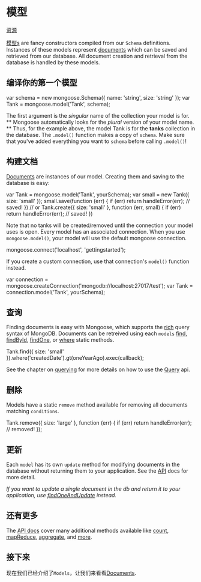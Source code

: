 # 模型

[资源](http://mongoosejs.com/docs/models.html "Mongoose v5.0.1的永久链接：模型")

[模型s][1] are fancy constructors compiled from our `Schema` definitions. Instances of these models represent [documents][2] which can be saved and retrieved from our database. All document creation and retrieval from the database is handled by these models.

## 编译你的第一个模型

var schema = new mongoose.Schema({ name: 'string', size: 'string' }); var Tank = mongoose.model('Tank', schema);

The first argument is the _singular_ name of the collection your model is for. ** Mongoose automatically looks for the _plural_ version of your model name. ** Thus, for the example above, the model Tank is for the **tanks** collection in the database. The `.model()` function makes a copy of `schema`. Make sure that you've added everything you want to `schema` before calling `.model()`!

## 构建文档

[Documents][2] are instances of our model. Creating them and saving to the database is easy:

var Tank = mongoose.model('Tank', yourSchema); var small = new Tank({ size: 'small' }); small.save(function (err) { if (err) return handleError(err); // saved! }) // or Tank.create({ size: 'small' }, function (err, small) { if (err) return handleError(err); // saved! })

Note that no tanks will be created/removed until the connection your model uses is open. Every model has an associated connection. When you use `mongoose.model()`, your model will use the default mongoose connection.

mongoose.connect('localhost', 'gettingstarted');

If you create a custom connection, use that connection's `model()` function instead.

var connection = mongoose.createConnection('mongodb://localhost:27017/test'); var Tank = connection.model('Tank', yourSchema);

## 查询

Finding documents is easy with Mongoose, which supports the [rich][3] query syntax of MongoDB. Documents can be retreived using each `models` [find][4], [findById][5], [findOne][6], or [where][7] static methods.

Tank.find({ size: 'small' }).where('createdDate').gt(oneYearAgo).exec(callback);

See the chapter on [querying][8] for more details on how to use the [Query][9] api.

## 删除

Models have a static `remove` method available for removing all documents matching `conditions`.

Tank.remove({ size: 'large' }, function (err) { if (err) return handleError(err); // removed! });

## 更新

Each `model` has its own `update` method for modifying documents in the database without returning them to your application. See the [API][10] docs for more detail.

_If you want to update a single document in the db and return it to your application, use [findOneAndUpdate][11] instead._

## 还有更多

The [API docs][12] cover many additional methods available like [count][13], [mapReduce][14], [aggregate][15], and [more][16].

## 接下来

现在我们已经介绍了`Models`，让我们来看看[Documents][17].

[1]: http://mongoosejs.com/api.html#model-js
[2]: http://mongoosejs.com/documents.html
[3]: http://www.mongodb.org/display/DOCS/Advanced+Queries
[4]: http://mongoosejs.com/api.html#model_Model.find
[5]: http://mongoosejs.com/api.html#model_Model.findById
[6]: http://mongoosejs.com/api.html#model_Model.findOne
[7]: http://mongoosejs.com/api.html#model_Model.where
[8]: http://mongoosejs.com/queries.html
[9]: http://mongoosejs.com/api.html#query-js
[10]: http://mongoosejs.com/api.html#model_Model.update
[11]: http://mongoosejs.com/api.html#model_Model.findOneAndUpdate
[12]: http://mongoosejs.com/api.html#model_Model
[13]: http://mongoosejs.com/api.html#model_Model.count
[14]: http://mongoosejs.com/api.html#model_Model.mapReduce
[15]: http://mongoosejs.com/api.html#model_Model.aggregate
[16]: http://mongoosejs.com/api.html#model_Model.findOneAndRemove
[17]: http://mongoosejs.com/docs/documents.html


